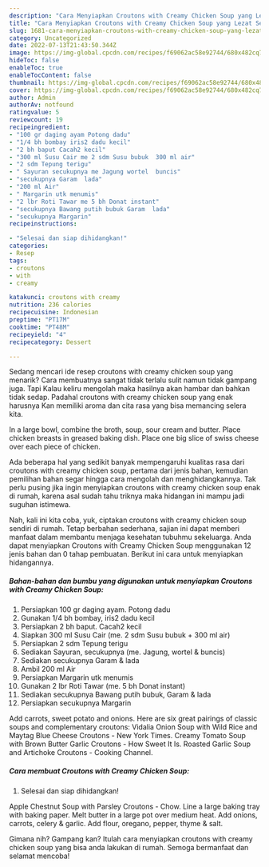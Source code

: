 ```yaml
---
description: "Cara Menyiapkan Croutons with Creamy Chicken Soup yang Lezat Sekali, Buat Buka Puasa Sempurna"
title: "Cara Menyiapkan Croutons with Creamy Chicken Soup yang Lezat Sekali, Buat Buka Puasa Sempurna"
slug: 1681-cara-menyiapkan-croutons-with-creamy-chicken-soup-yang-lezat-sekali-buat-buka-puasa-sempurna
category: Uncategorized
date: 2022-07-13T21:43:50.344Z
image: https://img-global.cpcdn.com/recipes/f69062ac58e92744/680x482cq70/croutons-with-creamy-chicken-soup-foto-resep-utama.jpg
hideToc: false
enableToc: true
enableTocContent: false
thumbnail: https://img-global.cpcdn.com/recipes/f69062ac58e92744/680x482cq70/croutons-with-creamy-chicken-soup-foto-resep-utama.jpg
cover: https://img-global.cpcdn.com/recipes/f69062ac58e92744/680x482cq70/croutons-with-creamy-chicken-soup-foto-resep-utama.jpg
author: Admin
authorAv: notfound
ratingvalue: 5
reviewcount: 19
recipeingredient:
- "100 gr daging ayam Potong dadu"
- "1/4 bh bombay iris2 dadu kecil"
- "2 bh baput Cacah2 kecil"
- "300 ml Susu Cair me 2 sdm Susu bubuk  300 ml air"
- "2 sdm Tepung terigu"
- " Sayuran secukupnya me Jagung wortel  buncis"
- "secukupnya Garam  lada"
- "200 ml Air"
- " Margarin utk menumis"
- "2 lbr Roti Tawar me 5 bh Donat instant"
- "secukupnya Bawang putih bubuk Garam  lada"
- "secukupnya Margarin"
recipeinstructions:

- "Selesai dan siap dihidangkan!"
categories:
- Resep
tags:
- croutons
- with
- creamy

katakunci: croutons with creamy 
nutrition: 236 calories
recipecuisine: Indonesian
preptime: "PT17M"
cooktime: "PT48M"
recipeyield: "4"
recipecategory: Dessert

---
```



Sedang mencari ide resep croutons with creamy chicken soup yang menarik? Cara membuatnya sangat tidak terlalu sulit namun tidak gampang juga. Tapi Kalau keliru mengolah maka hasilnya akan hambar dan bahkan tidak sedap. Padahal croutons with creamy chicken soup yang enak harusnya Kan memiliki aroma dan cita rasa yang bisa memancing selera kita.


In a large bowl, combine the broth, soup, sour cream and butter. Place chicken breasts in greased baking dish. Place one big slice of swiss cheese over each piece of chicken.

Ada beberapa hal yang sedikit banyak mempengaruhi kualitas rasa dari croutons with creamy chicken soup, pertama dari jenis bahan, kemudian pemilihan bahan segar hingga cara mengolah dan menghidangkannya. Tak perlu pusing jika ingin menyiapkan croutons with creamy chicken soup enak di rumah, karena asal sudah tahu triknya maka hidangan ini mampu jadi suguhan istimewa.


Nah, kali ini kita coba, yuk, ciptakan croutons with creamy chicken soup sendiri di rumah. Tetap berbahan sederhana, sajian ini dapat memberi manfaat dalam membantu menjaga kesehatan tubuhmu sekeluarga. Anda dapat menyiapkan Croutons with Creamy Chicken Soup menggunakan 12 jenis bahan dan 0 tahap pembuatan. Berikut ini cara untuk menyiapkan hidangannya.

<!--inarticleads1-->

##### Bahan-bahan dan bumbu yang digunakan untuk menyiapkan Croutons with Creamy Chicken Soup:

1. Persiapkan 100 gr daging ayam. Potong dadu
1. Gunakan 1/4 bh bombay, iris2 dadu kecil
1. Persiapkan 2 bh baput. Cacah2 kecil
1. Siapkan 300 ml Susu Cair (me. 2 sdm Susu bubuk + 300 ml air)
1. Persiapkan 2 sdm Tepung terigu
1. Sediakan  Sayuran, secukupnya (me. Jagung, wortel &amp; buncis)
1. Sediakan secukupnya Garam &amp; lada
1. Ambil 200 ml Air
1. Persiapkan  Margarin utk menumis
1. Gunakan 2 lbr Roti Tawar (me. 5 bh Donat instant)
1. Sediakan secukupnya Bawang putih bubuk, Garam &amp; lada
1. Persiapkan secukupnya Margarin


Add carrots, sweet potato and onions. Here are six great pairings of classic soups and complementary croutons: Vidalia Onion Soup with Wild Rice and Maytag Blue Cheese Croutons - New York Times. Creamy Tomato Soup with Brown Butter Garlic Croutons - How Sweet It Is. Roasted Garlic Soup and Artichoke Croutons - Cooking Channel. 

<!--inarticleads2-->

##### Cara membuat Croutons with Creamy Chicken Soup:


1. Selesai dan siap dihidangkan!

Apple Chestnut Soup with Parsley Croutons - Chow. Line a large baking tray with baking paper. Melt butter in a large pot over medium heat. Add onions, carrots, celery &amp; garlic. Add flour, oregano, pepper, thyme &amp; salt. 

Gimana nih? Gampang kan? Itulah cara menyiapkan croutons with creamy chicken soup yang bisa anda lakukan di rumah. Semoga bermanfaat dan selamat mencoba!
